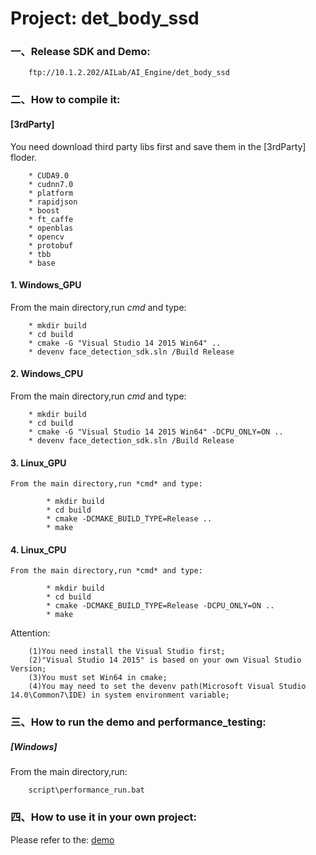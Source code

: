 # Project: det_body_ssd

### 一、Release SDK and Demo: 

		ftp://10.1.2.202/AILab/AI_Engine/det_body_ssd

### 二、How to compile it:
 
#### [3rdParty]
You need download third party libs first and save them in the [3rdParty] floder.

		* CUDA9.0		
		* cudnn7.0		
		* platform		
		* rapidjson		
		* boost		
		* ft_caffe
		* openblas
		* opencv
		* protobuf
		* tbb
		* base

#### 1. Windows_GPU
From the main directory,run *cmd* and type:

		* mkdir build		
		* cd build		
		* cmake -G "Visual Studio 14 2015 Win64" ..
		* devenv face_detection_sdk.sln /Build Release

#### 2. Windows_CPU
From the main directory,run *cmd* and type:

		* mkdir build		
		* cd build		
		* cmake -G "Visual Studio 14 2015 Win64" -DCPU_ONLY=ON ..		
		* devenv face_detection_sdk.sln /Build Release		


#### 3. Linux_GPU
	From the main directory,run *cmd* and type:

			* mkdir build		
			* cd build		
			* cmake -DCMAKE_BUILD_TYPE=Release ..
			* make		

#### 4. Linux_CPU
	From the main directory,run *cmd* and type:

			* mkdir build		
			* cd build		
			* cmake -DCMAKE_BUILD_TYPE=Release -DCPU_ONLY=ON ..		
			* make			


Attention:		

		(1)You need install the Visual Studio first;
		(2)"Visual Studio 14 2015" is based on your own Visual Studio Version;
		(3)You must set Win64 in cmake;
		(4)You may need to set the devenv path(Microsoft Visual Studio 14.0\Common7\IDE) in system environment variable;



### 三、How to run the demo and performance_testing:	

##### [Windows]		
From the main directory,run:		

		script\performance_run.bat


### 四、How to use it in your own project:

Please refer to the: [demo](./test/demo.cpp)

